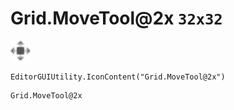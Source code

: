 # Grid.MoveTool@2x `32x32`
<img src="/img/Grid.MoveTool.png" width=32 height=32>

``` CSharp
EditorGUIUtility.IconContent("Grid.MoveTool@2x")
```
```
Grid.MoveTool@2x
```
